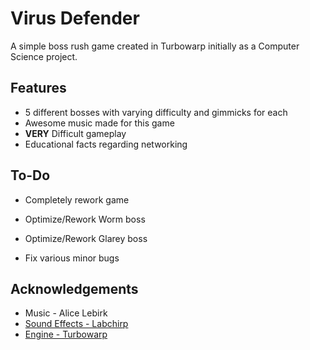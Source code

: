 
# Virus Defender

A simple boss rush game created in Turbowarp initially as a Computer Science project.


## Features

- 5 different bosses with varying difficulty and gimmicks for each
- Awesome music made for this game
- **VERY** Difficult gameplay
- Educational facts regarding networking


## To-Do

- Completely rework game

- Optimize/Rework Worm boss

- Optimize/Rework Glarey boss

- Fix various minor bugs

## Acknowledgements

- Music - Alice Lebirk
- [Sound Effects - Labchirp](http://labbed.net/software/labchirp/)
- [Engine - Turbowarp](https://turbowarp.org/)

